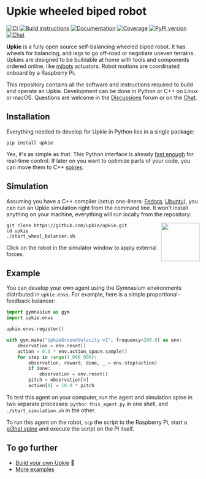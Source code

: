 # Upkie wheeled biped robot

[![CI](https://github.com/upkie/upkie/actions/workflows/bazel.yml/badge.svg)](https://github.com/upkie/upkie/actions/workflows/bazel.yml)
[![Build instructions](https://img.shields.io/badge/build-instructions-brightgreen?logo=read-the-docs&style=flat)](https://github.com/upkie/upkie/wiki)
[![Documentation](https://img.shields.io/badge/docs-online-brightgreen?style=flat)](https://upkie.github.io/upkie/)
[![Coverage](https://coveralls.io/repos/github/upkie/upkie/badge.svg?branch=main)](https://coveralls.io/github/upkie/upkie?branch=main)
[![PyPI version](https://img.shields.io/pypi/v/upkie)](https://pypi.org/project/upkie/)
[![Chat](https://img.shields.io/badge/matrix-chat-%234eb899)](https://app.element.io/#/room/#tasts-robots:matrix.org)

**Upkie** is a fully open source self-balancing wheeled biped robot. It has wheels for balancing, and legs to go off-road or negotiate uneven terrains. Upkies are designed to be buildable at home with tools and components ordered online, like [mjbots](https://github.com/mjbots) actuators. Robot motions are coordinated onboard by a Raspberry Pi.

This repository contains all the software and instructions required to build and operate an Upkie. Development can be done in Python or C++ on Linux or macOS. Questions are welcome in the [Discussions](https://github.com/upkie/upkie/discussions) forum or on the [Chat](https://app.element.io/#/room/#tasts-robots:matrix.org).

## Installation

Everything needed to develop for Upkie in Python lies in a single package:

```console
pip install upkie
```

Yes, it's as simple as that. This Python interface is already [fast enough](https://github.com/upkie/vulp#performance) for real-time control. If later on you want to optimize parts of your code, you can move them to C++ [spines](https://upkie.github.io/upkie/spines.html).

## Simulation

Assuming you have a C++ compiler (setup one-liners: [Fedora](https://github.com/upkie/upkie/discussions/100), [Ubuntu](https://github.com/upkie/upkie/discussions/101)), you can run an Upkie simulation right from the command line. It won't install anything on your machine, everything will run locally from the repository:

<img src="https://user-images.githubusercontent.com/1189580/170496331-e1293dd3-b50c-40ee-9c2e-f75f3096ebd8.png" height="100" align="right" />

```console
git clone https://github.com/upkie/upkie.git
cd upkie
./start_wheel_balancer.sh
```

Click on the robot in the simulator window to apply external forces.

## Example

You can develop your own agent using the Gymnasium environments distributed in ``upkie.envs``. For example, here is a simple proportional-feedback balancer:

```python
import gymnasium as gym
import upkie.envs

upkie.envs.register()

with gym.make("UpkieGroundVelocity-v1", frequency=200.0) as env:
    observation = env.reset()
    action = 0.0 * env.action_space.sample()
    for step in range(1_000_000):
        observation, reward, done, _ = env.step(action)
        if done:
            observation = env.reset()
        pitch = observation[0]
        action[0] = 10.0 * pitch
```

To test this agent on your computer, run the agent and simulation spine in two separate processes: `python this_agent.py` in one shell, and `./start_simulation.sh` in the other.

To run this agent on the robot, `scp` the script to the Raspberry Pi, start a [pi3hat spine](https://upkie.github.io/upkie/spines.html#pi3hat-spine) and execute the script on the Pi itself.

## To go further

- [Build your own Upkie](https://github.com/upkie/upkie/wiki) 🧰
- [More examples](https://github.com/upkie/upkie/tree/main/examples)
